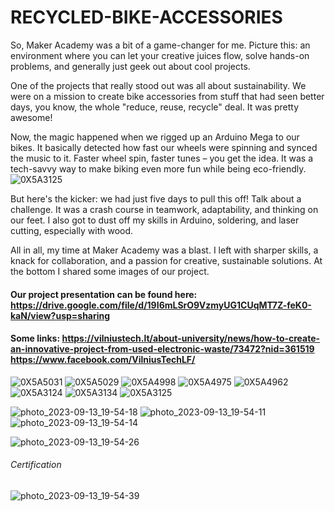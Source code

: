 # RECYCLED-BIKE-ACCESSORIES
So, Maker Academy was a bit of a game-changer for me. Picture this: an environment where you can let your creative juices flow, solve hands-on problems, and generally just geek out about cool projects.

One of the projects that really stood out was all about sustainability. We were on a mission to create bike accessories from stuff that had seen better days, you know, the whole "reduce, reuse, recycle" deal. It was pretty awesome!

Now, the magic happened when we rigged up an Arduino Mega to our bikes. It basically detected how fast our wheels were spinning and synced the music to it. Faster wheel spin, faster tunes – you get the idea. It was a tech-savvy way to make biking even more fun while being eco-friendly.
![0X5A3125](https://github.com/araylimIT2021/RECYCLED-BIKE-ACCESSORIES/assets/128516749/d109206e-7dd5-4968-bde5-fab00985e1be)

But here's the kicker: we had just five days to pull this off! Talk about a challenge. It was a crash course in teamwork, adaptability, and thinking on our feet. I also got to dust off my skills in Arduino, soldering, and laser cutting, especially with wood.

All in all, my time at Maker Academy was a blast. I left with sharper skills, a knack for collaboration, and a passion for creative, sustainable solutions. At the bottom I shared some images of our project.

#### Our project presentation can be found here: https://drive.google.com/file/d/19I6mLSrO9VzmyUG1CUqMT7Z-feK0-kaN/view?usp=sharing
#### Some links: https://vilniustech.lt/about-university/news/how-to-create-an-innovative-project-from-used-electronic-waste/73472?nid=361519  https://www.facebook.com/VilniusTechLF/


![0X5A5031](https://github.com/araylimIT2021/RECYCLED-BIKE-ACCESSORIES/assets/128516749/a199d306-6ead-4906-a6d6-6406e7d8ae58)
![0X5A5029](https://github.com/araylimIT2021/RECYCLED-BIKE-ACCESSORIES/assets/128516749/e2ac94c4-2429-4a13-8c9b-0a5d1c003b94)
![0X5A4998](https://github.com/araylimIT2021/RECYCLED-BIKE-ACCESSORIES/assets/128516749/4be5afa1-515f-49f5-aa7f-44fc8a4f12b8)
![0X5A4975](https://github.com/araylimIT2021/RECYCLED-BIKE-ACCESSORIES/assets/128516749/67f430dc-f626-407c-ada2-ce92a3ccb2da)
![0X5A4962](https://github.com/araylimIT2021/RECYCLED-BIKE-ACCESSORIES/assets/128516749/0ede0aa8-b565-421c-9b79-179c2b363bc8)
![0X5A3124](https://github.com/araylimIT2021/RECYCLED-BIKE-ACCESSORIES/assets/128516749/fad1dd30-0d11-4fcf-b257-935b805d72f6)
![0X5A3134](https://github.com/araylimIT2021/RECYCLED-BIKE-ACCESSORIES/assets/128516749/33a7e1e4-d3ab-46eb-902b-57a28c8ed56f)
![0X5A3125](https://github.com/araylimIT2021/RECYCLED-BIKE-ACCESSORIES/assets/128516749/958db1c3-bb2d-4629-89c5-86fccf0ad2e6)

![photo_2023-09-13_19-54-18](https://github.com/araylimIT2021/RECYCLED-BIKE-ACCESSORIES/assets/128516749/22a919f4-1b54-44eb-aa07-13c9024357be)
![photo_2023-09-13_19-54-11](https://github.com/araylimIT2021/RECYCLED-BIKE-ACCESSORIES/assets/128516749/8fb31eb3-6711-4dc2-9425-34e13b784f8e)
![photo_2023-09-13_19-54-14](https://github.com/araylimIT2021/RECYCLED-BIKE-ACCESSORIES/assets/128516749/d886da14-c078-43de-9ca2-3f2b93d91b57)

![photo_2023-09-13_19-54-26](https://github.com/araylimIT2021/RECYCLED-BIKE-ACCESSORIES/assets/128516749/a2a495c9-868c-43fb-afd1-877879cdcedf)



###### Certification
![photo_2023-09-13_19-54-39](https://github.com/araylimIT2021/RECYCLED-BIKE-ACCESSORIES/assets/128516749/93f47bbf-2911-48f4-bbed-c71119f6053e)

